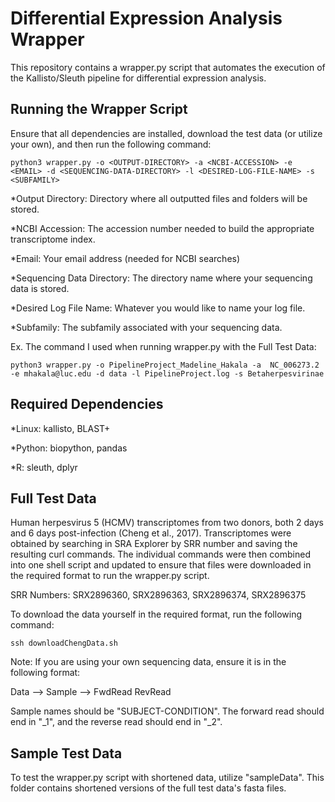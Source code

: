 # Differential Expression Analysis Wrapper
This repository contains a wrapper.py script that automates the execution of the Kallisto/Sleuth pipeline for differential expression analysis.

## Running the Wrapper Script
Ensure that all dependencies are installed, download the test data (or utilize your own), and then run the following command:
```
python3 wrapper.py -o <OUTPUT-DIRECTORY> -a <NCBI-ACCESSION> -e <EMAIL> -d <SEQUENCING-DATA-DIRECTORY> -l <DESIRED-LOG-FILE-NAME> -s <SUBFAMILY>
```
*Output Directory: Directory where all outputted files and folders will be stored.

*NCBI Accession: The accession number needed to build the appropriate transcriptome index.

*Email: Your email address (needed for NCBI searches)

*Sequencing Data Directory: The directory name where your sequencing data is stored.

*Desired Log File Name: Whatever you would like to name your log file.

*Subfamily: The subfamily associated with your sequencing data.

Ex. The command I used when running wrapper.py with the Full Test Data:
```
python3 wrapper.py -o PipelineProject_Madeline_Hakala -a  NC_006273.2 -e mhakala@luc.edu -d data -l PipelineProject.log -s Betaherpesvirinae
```

## Required Dependencies
*Linux: kallisto, BLAST+

*Python: biopython, pandas

*R: sleuth, dplyr

## Full Test Data
Human herpesvirus 5 (HCMV) transcriptomes from two donors, both 2 days and 6 days post-infection (Cheng et al., 2017). Transcriptomes were obtained by searching in SRA Explorer by SRR number and saving the resulting curl commands. The individual commands were then combined into one shell script and updated to ensure that files were downloaded in the required format to run the wrapper.py script. 

SRR Numbers: SRX2896360, SRX2896363, SRX2896374, SRX2896375

To download the data yourself in the required format, run the following command:
```
ssh downloadChengData.sh
```
Note: If you are using your own sequencing data, ensure it is in the following format:

Data --> Sample --> FwdRead RevRead

Sample names should be "SUBJECT-CONDITION". The forward read should end in "_1", and the reverse read should end in "_2".

## Sample Test Data
To test the wrapper.py script with shortened data, utilize "sampleData". This folder contains shortened versions of the full test data's fasta files.